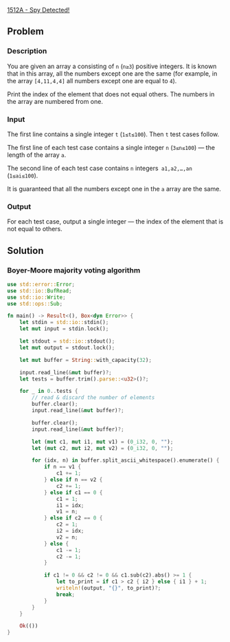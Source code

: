 [1512A - Spy Detected!](https://codeforces.com/problemset/problem/1512/A)

## Problem

### Description

You are given an array a consisting of `n` (`n≥3`) positive integers. It is
known that in this array, all the numbers except one are the same (for example,
in the array `[4,11,4,4]` all numbers except one are equal to `4`).

Print the index of the element that does not equal others. The numbers in the
array are numbered from one.

### Input

The first line contains a single integer `t` (`1≤t≤100`). Then `t` test cases
follow.

The first line of each test case contains a single integer `n` (`3≤n≤100`) — the
length of the array `a`.

The second line of each test case contains `n`
integers` a1,a2,…,an` (`1≤ai≤100`).

It is guaranteed that all the numbers except one in the `a` array are the same.

### Output

For each test case, output a single integer — the index of the element that is
not equal to others.

## Solution

### Boyer-Moore majority voting algorithm

```rust
use std::error::Error;
use std::io::BufRead;
use std::io::Write;
use std::ops::Sub;

fn main() -> Result<(), Box<dyn Error>> {
    let stdin = std::io::stdin();
    let mut input = stdin.lock();

    let stdout = std::io::stdout();
    let mut output = stdout.lock();

    let mut buffer = String::with_capacity(32);

    input.read_line(&mut buffer)?;
    let tests = buffer.trim().parse::<u32>()?;

    for _ in 0..tests {
        // read & discard the number of elements
        buffer.clear();
        input.read_line(&mut buffer)?;

        buffer.clear();
        input.read_line(&mut buffer)?;

        let (mut c1, mut i1, mut v1) = (0_i32, 0, "");
        let (mut c2, mut i2, mut v2) = (0_i32, 0, "");

        for (idx, n) in buffer.split_ascii_whitespace().enumerate() {
            if n == v1 {
                c1 += 1;
            } else if n == v2 {
                c2 += 1;
            } else if c1 == 0 {
                c1 = 1;
                i1 = idx;
                v1 = n;
            } else if c2 == 0 {
                c2 = 1;
                i2 = idx;
                v2 = n;
            } else {
                c1 -= 1;
                c2 -= 1;
            }

            if c1 != 0 && c2 != 0 && c1.sub(c2).abs() >= 1 {
                let to_print = if c1 > c2 { i2 } else { i1 } + 1;
                writeln!(output, "{}", to_print)?;
                break;
            }
        }
    }

    Ok(())
}
```